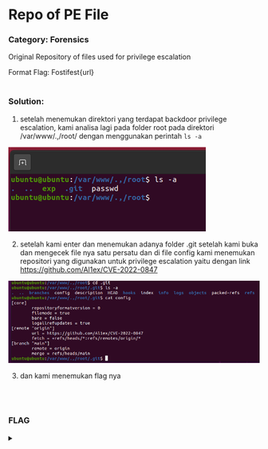 # Repo of PE File

### Category: Forensics

Original Repository of files used for privilege escalation

Format Flag: Fostifest{url}<br><br>

### Solution:

1. setelah menemukan direktori yang terdapat backdoor privilege escalation, kami analisa lagi pada folder root pada direktori /var/www/.,/root/ dengan menggunakan perintah
   `ls -a`

![](/media/fosti-rpe1.png)

2. setelah kami enter dan menemukan adanya folder .git setelah kami buka dan mengecek file nya satu persatu dan di file config kami menemukan repositori yang digunakan untuk privilege escalation yaitu dengan link https://github.com/Al1ex/CVE-2022-0847

![](/media/fosti-rpe2.png)

3. dan kami menemukan flag nya

<br>
<br>

### FLAG

<details>
  <summary></summary>
  
Fostifest{https://github.com/Al1ex/CVE-2022-0847}
</details>
